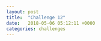 ```yaml
---
layout: post
title:  "Challenge 12"
date:   2018-05-06 05:12:11 +0000
categories: challenges
---
```

